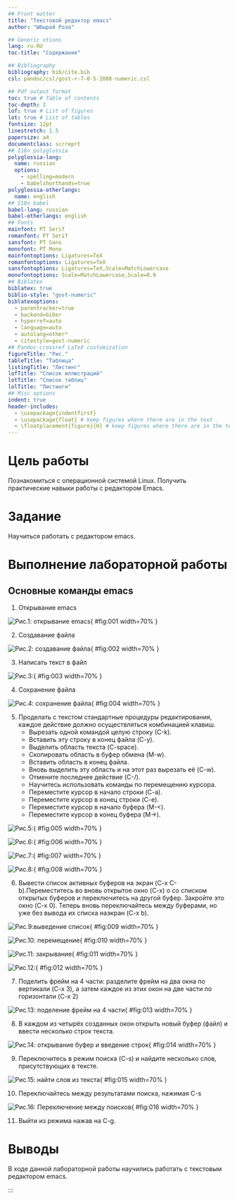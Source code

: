 ```yaml
---
## Front matter
title: "Текстовой редактор emacs"
author: "Ыбырай Роза"

## Generic otions
lang: ru-RU
toc-title: "Содержание"

## Bibliography
bibliography: bib/cite.bib
csl: pandoc/csl/gost-r-7-0-5-2008-numeric.csl

## Pdf output format
toc: true # Table of contents
toc-depth: 2
lof: true # List of figures
lot: true # List of tables
fontsize: 12pt
linestretch: 1.5
papersize: a4
documentclass: scrreprt
## I18n polyglossia
polyglossia-lang:
  name: russian
  options:
	- spelling=modern
	- babelshorthands=true
polyglossia-otherlangs:
  name: english
## I18n babel
babel-lang: russian
babel-otherlangs: english
## Fonts
mainfont: PT Serif
romanfont: PT Serif
sansfont: PT Sans
monofont: PT Mono
mainfontoptions: Ligatures=TeX
romanfontoptions: Ligatures=TeX
sansfontoptions: Ligatures=TeX,Scale=MatchLowercase
monofontoptions: Scale=MatchLowercase,Scale=0.9
## Biblatex
biblatex: true
biblio-style: "gost-numeric"
biblatexoptions:
  - parentracker=true
  - backend=biber
  - hyperref=auto
  - language=auto
  - autolang=other*
  - citestyle=gost-numeric
## Pandoc-crossref LaTeX customization
figureTitle: "Рис."
tableTitle: "Таблица"
listingTitle: "Листинг"
lofTitle: "Список иллюстраций"
lotTitle: "Список таблиц"
lolTitle: "Листинги"
## Misc options
indent: true
header-includes:
  - \usepackage{indentfirst}
  - \usepackage{float} # keep figures where there are in the text
  - \floatplacement{figure}{H} # keep figures where there are in the text
---
```


# Цель работы

Познакомиться с операционной системой Linux. Получить практические навыки работы с редактором Emacs.

# Задание

Научиться работать с редактором emacs.

# Выполнение лабораторной работы
## Основные команды emacs
1. Открывание emacs

![Рис.1: открывание emacs](image/lab9.1.jpg){ #fig:001 width=70% }

2. Создавание файла

![Рис.2: создавание файла](image/lab9.2.jpg){ #fig:002 width=70% }

3. Написать текст в файл

![Рис.3: ](image/lab9.3.jpg){ #fig:003 width=70% }


4. Сохранение файла
   
![Рис.4: сохранение файла](image/lab9.4.jpg){ #fig:004 width=70% }

5. Проделать с текстом стандартные процедуры редактирования, каждое действие должно осуществляться комбинацией клавиш.
	- Вырезать одной командой целую строку (С-k).
	- Вставить эту строку в конец файла (C-y).
	- Выделить область текста (C-space).
	- Скопировать область в буфер обмена (M-w).
	- Вставить область в конец файла.
	- Вновь выделить эту область и на этот раз вырезать её (C-w).
	- Отмените последнее действие (C-/).
   	- Научитесь использовать команды по перемещению курсора.
	- Переместите курсор в начало строки (C-a).
	- Переместите курсор в конец строки (C-e).
	- Переместите курсор в начало буфера (M-<).
	- Переместите курсор в конец буфера (M->).

![Рис.5: ](image/lab9.5.jpg){ #fig:005 width=70% }

![Рис.6: ](image/lab9.6.jpg){ #fig:006 width=70% }

![Рис.7: ](image/lab9.7.jpg){ #fig:007 width=70% }

![Рис.8: ](image/lab9.8.jpg){ #fig:008 width=70% }

6. Вывести список активных буферов на экран (C-x C-b).Переместитесь во вновь открытое окно (C-x) o со списком открытых буферов
и переключитесь на другой буфер. Закройте это окно (C-x 0). Теперь вновь переключайтесь между буферами, но уже без вывода их списка наэкран (C-x b).

![Рис.9:выведение список ](image/lab9.9.jpg){ #fig:009 width=70% }

![Рис.10: перемещение](image/lab9.10.jpg){ #fig:010 width=70% }

![Рис.11: закрывание](image/lab9.11.jpg){ #fig:011 width=70% }

![Рис.12: ](image/lab9.12.jpg){ #fig:012 width=70% }

7. Поделить фрейм на 4 части: разделите фрейм на два окна по вертикали (C-x 3), а затем каждое из этих окон на две части по горизонтали (C-x 2) 

![Рис.13: поделение фрейм на 4 части](image/lab9.13.jpg){ #fig:013 width=70% }

8. В каждом из четырёх созданных окон открыть новый буфер (файл) и ввести несколько строк текста.

![Рис.14: открывание буфер и введение строк](image/lab9.14.jpg){ #fig:014 width=70% }

9. Переключитесь в режим поиска (C-s) и найдите несколько слов, присутствующих в тексте.

![Рис.15: найти слов из текста](image/lab9.15.jpg){ #fig:015 width=70% }

10. Переключайтесь между результатами поиска, нажимая C-s
    
![Рис.16: Переключение между поисков](image/lab9.16.jpg){ #fig:016 width=70% }

11. Выйти из режима нажав на C-g.
    
# Выводы

В ходе данной лабораторной работы научились работать с текстовым редактором emacs.

:::
